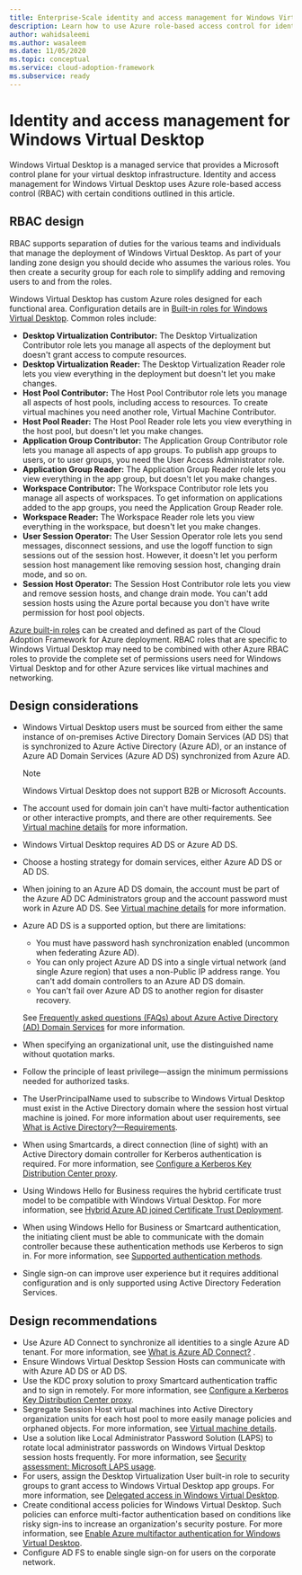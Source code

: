 ```yaml
---
title: Enterprise-Scale identity and access management for Windows Virtual Desktop
description: Learn how to use Azure role-based access control for identity and access management in your enterprise-scale virtual desktop infrastructure.
author: wahidsaleemi
ms.author: wasaleem
ms.date: 11/05/2020
ms.topic: conceptual
ms.service: cloud-adoption-framework
ms.subservice: ready
---
```


# Identity and access management for Windows Virtual Desktop

Windows Virtual Desktop is a managed service that provides a Microsoft control plane for your virtual desktop infrastructure. Identity and access management for Windows Virtual Desktop uses Azure role-based access control (RBAC) with certain conditions outlined in this article.

## RBAC design

RBAC supports separation of duties for the various teams and individuals that manage the deployment of Windows Virtual Desktop. As part of your landing zone design you should decide who assumes the various roles. You then create a security group for each role to simplify adding and removing users to and from the roles.

Windows Virtual Desktop has custom Azure roles designed for each functional area. Configuration details are in [Built-in roles for Windows Virtual Desktop](/azure/virtual-desktop/rbac). Common roles include:

- **Desktop Virtualization Contributor:** The Desktop Virtualization Contributor role lets you manage all aspects of the deployment but doesn't grant access to compute resources.
- **Desktop Virtualization Reader:** The Desktop Virtualization Reader role lets you view everything in the deployment but doesn't let you make changes.
- **Host Pool Contributor:** The Host Pool Contributor role lets you manage all aspects of host pools, including access to resources. To create virtual machines you need another role, Virtual Machine Contributor.
- **Host Pool Reader:** The Host Pool Reader role lets you view everything in the host pool, but doesn't let you make changes.
- **Application Group Contributor:** The Application Group Contributor role lets you manage all aspects of app groups. To publish app groups to users, or to user groups, you need the User Access Administrator role.
- **Application Group Reader:** The Application Group Reader role lets you view everything in the app group, but doesn't let you make changes.
- **Workspace Contributor:** The Workspace Contributor role lets you manage all aspects of workspaces. To get information on applications added to the app groups, you need the Application Group Reader role.
- **Workspace Reader:** The Workspace Reader role lets you view everything in the workspace, but doesn't let you make changes.
- **User Session Operator:** The User Session Operator role lets you send messages, disconnect sessions, and use the logoff function to sign sessions out of the session host. However, it doesn't let you perform session host management like removing session host, changing drain mode, and so on.
- **Session Host Operator:** The Session Host Contributor role lets you view and remove session hosts, and change drain mode. You can't add session hosts using the Azure portal because you don't have write permission for host pool objects.

[Azure built-in roles](/azure/role-based-access-control/built-in-roles) can be created and defined as part of the Cloud Adoption Framework for Azure deployment. RBAC roles that are specific to Windows Virtual Desktop may need to be combined with other Azure RBAC roles to provide the complete set of permissions users need for Windows Virtual Desktop and for other Azure services like virtual machines and networking.

## Design considerations

- Windows Virtual Desktop users must be sourced from either the same instance of on-premises Active Directory Domain Services (AD DS) that is synchronized to Azure Active Directory (Azure AD), or an instance of Azure AD Domain Services (Azure AD DS) synchronized from Azure AD.
  > [!NOTE]
  > Windows Virtual Desktop does not support B2B or Microsoft Accounts.
- The account used for domain join can't have multi-factor authentication or other interactive prompts, and there are other requirements. See [Virtual machine details](/azure/virtual-desktop/create-host-pools-azure-marketplace#virtual-machine-details) for more information.
- Windows Virtual Desktop requires AD DS or Azure AD DS.
- Choose a hosting strategy for domain services, either Azure AD DS or AD DS.
- When joining to an Azure AD DS domain, the account must be part of the Azure AD DC Administrators group and the account password must work in Azure AD DS. See [Virtual machine details](/azure/virtual-desktop/create-host-pools-azure-marketplace#virtual-machine-details) for more information.
- Azure AD DS is a supported option, but there are limitations:
  - You must have password hash synchronization enabled (uncommon when federating Azure AD).
  - You can only project Azure AD DS into a single virtual network (and single Azure region) that uses a non-Public IP address range. You can't add domain controllers to an Azure AD DS domain.
  - You can't fail over Azure AD DS to another region for disaster recovery.

   See [Frequently asked questions (FAQs) about Azure Active Directory (AD) Domain Services](/azure/active-directory-domain-services/faqs) for more information.
- When specifying an organizational unit, use the distinguished name without quotation marks.
- Follow the principle of least privilege—assign the minimum permissions needed for authorized tasks.
- The UserPrincipalName used to subscribe to Windows Virtual Desktop must exist in the Active Directory domain where the session host virtual machine is joined. For more information about user requirements, see [What is Active Directory?—Requirements](/azure/virtual-desktop/overview#requirements).
- When using Smartcards, a direct connection (line of sight) with an Active Directory domain controller for Kerberos authentication is required. For more information, see [Configure a Kerberos Key Distribution Center proxy](/azure/virtual-desktop/key-distribution-center-proxy).
- Using Windows Hello for Business requires the hybrid certificate trust model to be compatible with Windows Virtual Desktop. For more information, see [Hybrid Azure AD joined Certificate Trust Deployment](/windows/security/identity-protection/hello-for-business/hello-hybrid-cert-trust).
- When using Windows Hello for Business or Smartcard authentication, the initiating client must be able to communicate with the domain controller because these authentication methods use Kerberos to sign in. For more information, see [Supported authentication methods](/azure/virtual-desktop/authentication).
- Single sign-on can improve user experience but it requires additional configuration and is only supported using Active Directory Federation Services.

## Design recommendations

- Use Azure AD Connect to synchronize all identities to a single Azure AD tenant. For more information, see [What is Azure AD Connect?](/azure/active-directory/hybrid/whatis-azure-ad-connect) .
- Ensure Windows Virtual Desktop Session Hosts can communicate with with Azure AD DS or AD DS.
- Use the KDC proxy solution to proxy Smartcard authentication traffic and to sign in remotely. For more information, see [Configure a Kerberos Key Distribution Center proxy](/azure/virtual-desktop/key-distribution-center-proxy).
- Segregate Session Host virtual machines into Active Directory organization units for each host pool to more easily manage policies and orphaned objects. For more information, see [Virtual machine details](/azure/virtual-desktop/create-host-pools-azure-marketplace#virtual-machine-details).
- Use a solution like Local Administrator Password Solution (LAPS) to rotate local administrator passwords on Windows Virtual Desktop session hosts frequently. For more information, see [Security assessment: Microsoft LAPS usage](/defender-for-identity/cas-isp-laps).
- For users, assign the Desktop Virtualization User built-in role to security groups to grant access to Windows Virtual Desktop app groups. For more information, see [Delegated access in Windows Virtual Desktop](/azure/virtual-desktop/delegated-access-virtual-desktop).
- Create conditional access policies for Windows Virtual Desktop. Such policies can enforce multi-factor authentication based on conditions like risky sign-ins to increase an organization's security posture. For more information, see [Enable Azure multifactor authentication for Windows Virtual Desktop](/azure/virtual-desktop/set-up-mfa).
- Configure AD FS to enable single sign-on for users on the corporate network.
